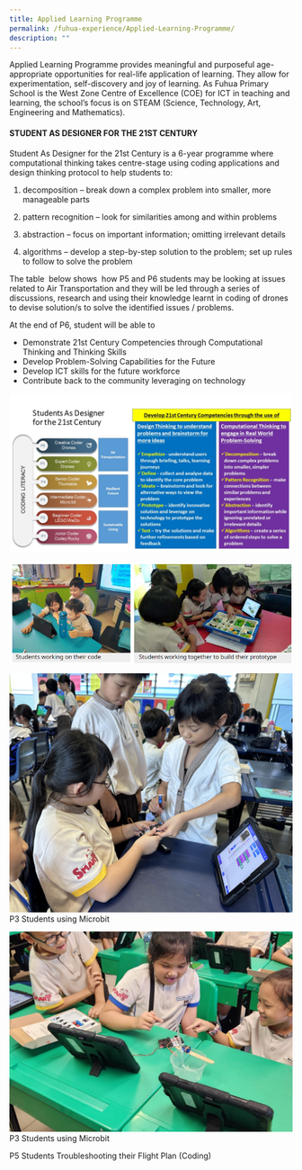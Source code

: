```yaml
---
title: Applied Learning Programme
permalink: /fuhua-experience/Applied-Learning-Programme/
description: ""
---
```

Applied Learning Programme provides meaningful and purposeful age-appropriate opportunities for real-life application of learning. They allow for experimentation, self-discovery and joy of learning. As Fuhua Primary School is the West Zone Centre of Excellence (COE) for ICT in teaching and learning, the school’s focus is on STEAM (Science, Technology, Art, Engineering and Mathematics). 

#### **STUDENT AS DESIGNER FOR THE 21ST CENTURY**


Student As Designer for the 21st Century is a 6-year programme where computational thinking takes centre-stage using coding applications and design thinking protocol to help students to:

1. decomposition – break down a complex problem into smaller, more manageable parts

2. pattern recognition – look for similarities among and within problems

3. abstraction – focus on important information; omitting irrelevant details

4. algorithms – develop a step-by-step solution to the problem; set up rules to follow to solve the problem

  

The table  below shows  how P5 and P6 students may be looking at issues related to Air Transportation and they will be led through a series of discussions, research and using their knowledge learnt in coding of drones to devise solution/s to solve the identified issues / problems.  

  

At the end of P6, student will be able to 

*   Demonstrate 21st Century Competencies through Computational Thinking and Thinking Skills 
*   Develop Problem-Solving Capabilities for the Future
*   Develop ICT skills for the future workforce 
*   Contribute back to the community leveraging on technology

![](/images/Students%20As%20Designer%20for%20the%2021st%20Century.jpg)

![](/images/Fuhua%20Experience/Applied%20Learning%20Programme/A2.png)

 ![](/images/Fuhua%20Experience/Applied%20Learning%20Programme/p3%20alp.jpg)P3 Students using Microbit

![](/images/Fuhua%20Experience/Applied%20Learning%20Programme/p3%20alp1.png)P3 Students using Microbit

P5 Students Troubleshooting their Flight Plan (Coding)